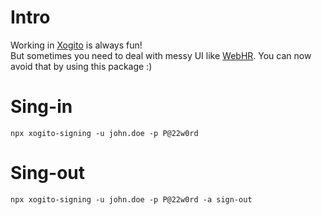 # Intro
Working in [Xogito](https://www.xogito.com) is always fun!<br />
But sometimes you need to deal with messy UI like [WebHR](https://xogito.webhr.co). You can now avoid that by using this package :)

# Sing-in
```
npx xogito-signing -u john.doe -p P@22w0rd
```

# Sing-out
```
npx xogito-signing -u john.doe -p P@22w0rd -a sign-out
```
